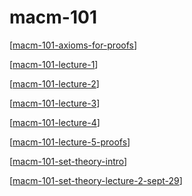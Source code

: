 # macm-101

[[macm-101-axioms-for-proofs]]

[[macm-101-lecture-1]]

[[macm-101-lecture-2]]

[[macm-101-lecture-3]]

[[macm-101-lecture-4]]

[[macm-101-lecture-5-proofs]]

[[macm-101-set-theory-intro]]

[[macm-101-set-theory-lecture-2-sept-29]]

[//begin]: # "Autogenerated link references for markdown compatibility"
[macm-101-axioms-for-proofs]: macm-101-axioms-for-proofs "macm-101-axioms-for-proofs"
[macm-101-lecture-1]: macm-101-lecture-1 "macm-101-lecture-1"
[macm-101-lecture-2]: macm-101-lecture-2 "macm-101-lecture-2"
[macm-101-lecture-3]: macm-101-lecture-3 "macm-101-lecture-3"
[macm-101-lecture-4]: macm-101-lecture-4 "macm-101-lecture-4"
[macm-101-lecture-5-proofs]: macm-101-lecture-5-proofs "macm-101-lecture-5-proofs"
[macm-101-set-theory-intro]: macm-101-set-theory-intro "macm-101-set-theory-intro"
[macm-101-set-theory-lecture-2-sept-29]: macm-101-set-theory-lecture-2-sept-29 "macm-101-set-theory-lecture-2-sept-29"
[//end]: # "Autogenerated link references"